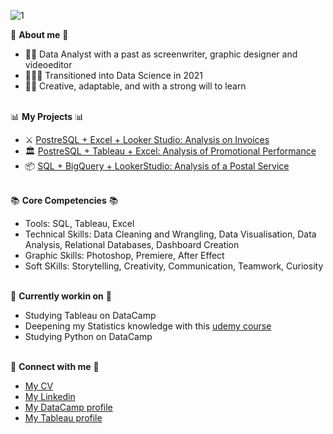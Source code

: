 ![1](https://user-images.githubusercontent.com/119680854/219945011-28218294-6897-449b-9cdf-40feb21f8653.png)


🌟 **About me** 🌟<br>
- 🙋🏻 Data Analyst with a past as screenwriter, graphic designer and videoeditor
- 🧑🏻‍💻 Transitioned into Data Science in 2021
- 💁🏻 Creative, adaptable, and with a strong will to learn


<br>📊 **My Projects** 📊<br>
- ⚔️ [PostreSQL + Excel + Looker Studio: Analysis on Invoices](https://github.com/ludovicato/Analysis_on_invoices.git)
- 🏛 [PostreSQL + Tableau + Excel: Analysis of Promotional Performance](https://github.com/ludovicato/Analysis_Affluence_to_Temples.git)
- 📦 [SQL + BigQuery + LookerStudio: Analysis of a Postal Service](https://github.com/ludovicato/SQL_Analysis_Postal_Service.git)


<!--
- 🎮 Videogames
- 🚧 Work in progress
- 🎲 Progetto Dungeons & Dragons ?? with chatgpt
-->


<br>📚 **Core Competencies** 📚<br>
- Tools: SQL, Tableau, Excel
- Technical Skills: Data Cleaning and Wrangling, Data Visualisation, Data Analysis, Relational Databases, Dashboard Creation
- Graphic Skills: Photoshop, Premiere, After Effect
- Soft SKills: Storytelling, Creativity, Communication, Teamwork, Curiosity


<br>📍 **Currently workin on** 📍<br>
- Studying Tableau on DataCamp
- Deepening my Statistics knowledge with this [udemy course](https://www.udemy.com/course/the-data-science-course-complete-data-science-bootcamp/)
- Studying Python on DataCamp


<br>🤝 **Connect with me** 🤝<br>
- [My CV](https://github.com/ludovicato/ludovicato/blob/6ccfd0c92709a88bcdde4c3db4a8db4ac2c6ed3c/CV.pdf)
- [My Linkedin](https://www.linkedin.com/in/ludovicato/) <br>
- [My DataCamp profile](https://www.datacamp.com/profile/ludovicato)
- [My Tableau profile](https://public.tableau.com/app/profile/ludovica.tomaselli)
